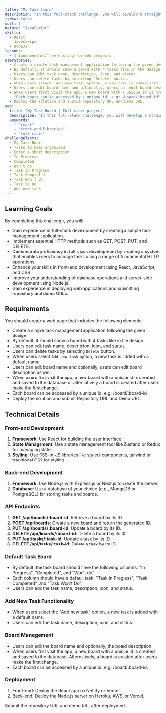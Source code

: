 ```yaml
---
title: "My Task Board"
description: "In this full-stack challenge, you will develop a straightforward task management application, which will involve implementing essential HTTP methods such as GET, POST, PUT, and DELETE. This project will provide an opportunity to demonstrate proficiency in full-stack development by creating a system that enables users to manage tasks using a range of fundamental HTTP operations."
isNew: false
sort: 1
nature: "JavaScript"
skills:
  - React
  - JavaScript
  - NodeJs
lessons:
  - 1-fundamentals/free-hosting-for-web-projects
userStories:
  - Create a simple task management application following the given design.
  - By default, it should show a board with 4 tasks like in the design.
  - Users can edit task name, description, icon, and status.
  - Users can delete tasks by selecting `Delete` button.
  - When users select `Add new task` option, a new task is added with a default name.
  - Users can edit board name and optionally, users can edit board description as well.
  - When users first visit the app, a new board with a unique id is created and saved to the database or alternatively a board is created after users make the first change.
  - "Each board can be accessed by a unique id, e.g: /board/:board-id"
  - Deploy the solution and submit Repository URL and Demo URL.
seo:
  title: "My Task Board | Full-stack project"
  description: "In this full-stack challenge, you will develop a straightforward task management application, which will involve implementing essential HTTP methods such as GET, POST, PUT, and DELETE. This project will provide an opportunity to demonstrate proficiency in full-stack development by creating a system that enables users to manage tasks using a range of fundamental HTTP operations."
  keywords:
    - "react"
    - "front-end libraries"
    - "full-stack"
challengeTexts:
  - My Task Board
  - Tasks to keep organised
  - Enter a short description
  - In Progress
  - Completed
  - Won’t do
  - Task in Progress
  - Task Completed
  - Task Won’t Do
  - Task To Do
  - Add new task
---
```


## Learning Goals

By completing this challenge, you will:

- Gain experience in full-stack development by creating a simple task management application.
- Implement essential HTTP methods such as GET, POST, PUT, and DELETE.
- Demonstrate proficiency in full-stack development by creating a system that enables users to manage tasks using a range of fundamental HTTP operations.
- Enhance your skills in front-end development using React, JavaScript, and CSS.
- Improve your understanding of database operations and server-side development using Node.js.
- Gain experience in deploying web applications and submitting repository and demo URLs.

## Requirements

You should create a web page that includes the following elements:

- Create a simple task management application following the given design.
- By default, it should show a board with 4 tasks like in the design.
- Users can edit task name, description, icon, and status.
- Users can delete tasks by selecting `Delete` button.
- When users select `Add new task` option, a new task is added with a default name.
- Users can edit board name and optionally, users can edit board description as well.
- When users first visit the app, a new board with a unique id is created and saved to the database or alternatively a board is created after users make the first change.
- Each board can be accessed by a unique id, e.g: /board/:board-id
- Deploy the solution and submit Repository URL and Demo URL.

## Technical Details

### Front-end Development

1. **Framework**: Use React for building the user interface.
2. **State Management**: Use a state management tool like Zustand or Redux for managing state.
3. **Styling**: Use CSS-in-JS libraries like styled-components, tailwind or traditional CSS for styling.

### Back-end Development

1. **Framework**: Use Node.js with Express.js or Next.js to create the server.
2. **Database**: Use a database of your choice (e.g., MongoDB or PostgreSQL) for storing tasks and boards.

### API Endpoints

1. **GET /api/boards/:board-id**: Retrieve a board by its ID.
2. **POST /api/boards**: Create a new board and return the generated ID.
3. **PUT /api/boards/:board-id**: Update a board by its ID.
4. **DELETE /api/boards/:board-id**: Delete a board by its ID.
5. **PUT /api/tasks/:task-id**: Update a task by its ID.
6. **DELETE /api/tasks/:task-id**: Delete a task by its ID.

### Default Task Board

- By default, the task board should have the following columns: "In Progress", "Completed", and "Won't do".
- Each column should have a default task: "Task in Progress", "Task Completed", and "Task Won't Do".
- Users can edit the task name, description, icon, and status.

### Add New Task Functionality

- When users select the "Add new task" option, a new task is added with a default name.
- Users can edit the task name, description, icon, and status.

### Board Management

- Users can edit the board name and optionally, the board description.
- When users first visit the app, a new board with a unique id is created and saved to the database. Alternatively, a board is created after users make the first change.
- Each board can be accessed by a unique id, e.g: /board/:board-id.

### Deployment

1. Front-end: Deploy the React app on Netlify or Vercel.
2. Back-end: Deploy the Node.js server on Heroku, AWS, or Vercel.

Submit the repository URL and demo URL after deployment.
